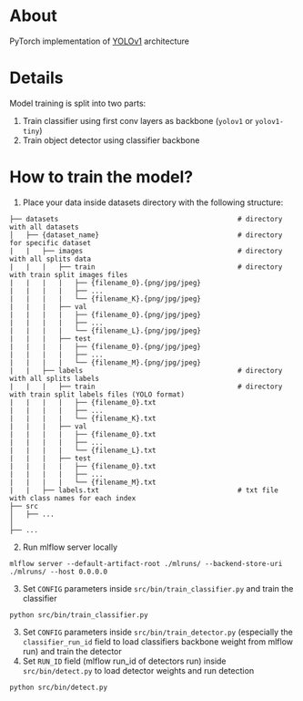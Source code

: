 # About
PyTorch implementation of [YOLOv1](https://arxiv.org/pdf/1506.02640.pdf) architecture

# Details
Model training is split into two parts:
1. Train classifier using first conv layers as backbone (`yolov1` or `yolov1-tiny`)
2. Train object detector using classifier backbone

# How to train the model?
1. Place your data inside datasets directory with the following structure:
```
├── datasets                                            # directory with all datasets
│   ├── {dataset_name}                                  # directory for specific dataset
|   |   ├── images                                      # directory with all splits data
|   |   |   ├── train                                   # directory with train split images files
|   |   |   |   ├── {filename_0}.{png/jpg/jpeg}        
|   |   |   |   ├── ...
|   |   |   |   └── {filename_K}.{png/jpg/jpeg}
|   |   |   ├── val
|   |   |   |   ├── {filename_0}.{png/jpg/jpeg}
|   |   |   |   ├── ...
|   |   |   |   └── {filename_L}.{png/jpg/jpeg}
|   |   |   ├── test
|   |   |   |   ├── {filename_0}.{png/jpg/jpeg}
|   |   |   |   ├── ...
|   |   |   |   └── {filename_M}.{png/jpg/jpeg}
|   |   ├── labels                                      # directory with all splits labels
|   |   |   ├── train                                   # directory with train split labels files (YOLO format)
|   |   |   |   ├── {filename_0}.txt
|   |   |   |   ├── ...
|   |   |   |   └── {filename_K}.txt
|   |   |   ├── val
|   |   |   |   ├── {filename_0}.txt
|   |   |   |   ├── ...
|   |   |   |   └── {filename_L}.txt
|   |   |   ├── test
|   |   |   |   ├── {filename_0}.txt
|   |   |   |   ├── ...
|   |   |   |   └── {filename_M}.txt
|   |   ├── labels.txt                                  # txt file with class names for each index
├── src
│   ├── ...
│
├── ...
```

2. Run mlflow server locally
```
mlflow server --default-artifact-root ./mlruns/ --backend-store-uri ./mlruns/ --host 0.0.0.0       
```
3. Set `CONFIG` parameters inside `src/bin/train_classifier.py` and train the classifier
```
python src/bin/train_classifier.py
```
3. Set `CONFIG` parameters inside `src/bin/train_detector.py` (especially the `classifier_run_id` field to load classifiers backbone weight from mlflow run) and train the detector
4. Set `RUN_ID` field (mlflow run_id of detectors run) inside `src/bin/detect.py` to load detector weights and run detection
```
python src/bin/detect.py
```